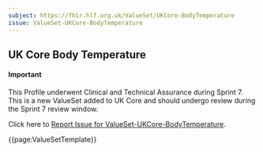 ```yaml
---
subject: https://fhir.hl7.org.uk/ValueSet/UKCore-BodyTemperature
issue: ValueSet-UKCore-BodyTemperature
---
```

## UK Core Body Temperature

<div id="newAsset" markdown="span" class="alert alert-success" role="alert"><h4><i class="fa fa-star"></i> Important</h4>

This Profile underwent Clinical and Technical Assurance during Sprint 7. This is a new ValueSet added to UK Core and should undergo review during the Sprint 7 review window.

Click here to <a href="https://simplifier.net/HL7FHIRUKCoreR4/ValueSet-UKCore-BodyTemperature/~issues?level=File">Report Issue for ValueSet-UKCore-BodyTemperature</a>.
</div>

{{page:ValueSetTemplate}}